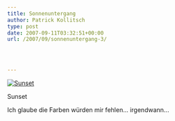 ```yaml
---
title: Sonnenuntergang
author: Patrick Kollitsch
type: post
date: 2007-09-11T03:32:51+00:00
url: /2007/09/sonnenuntergang-3/




---
```

<div class="flickr">
  <a href="http://www.flickr.com/photos/schreibblogade/1360792657/" title="Sunset"><img src="//farm2.static.flickr.com/1067/1360792657_91f1017e35.jpg" alt="Sunset" /></a></p> 
  
  <p>
    Sunset
  </p>
</div>

Ich glaube die Farben w&uuml;rden mir fehlen... irgendwann...